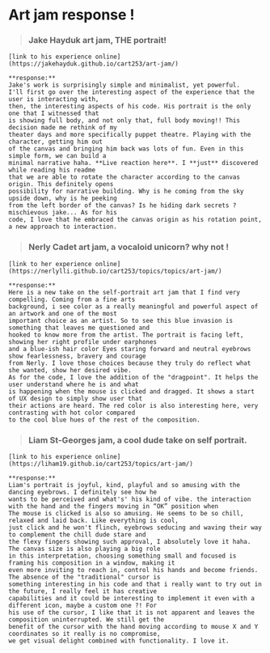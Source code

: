 # Art jam response !
> ### Jake Hayduk art jam, THE portrait!
    [link to his experience online](https://jakehayduk.github.io/cart253/art-jam/)
    
    **response:**
    Jake's work is surprisingly simple and minimalist, yet powerful.
    I'll first go over the interesting aspect of the experience that the user is interacting with, 
    then, the interesting aspects of his code. His portrait is the only one that I witnessed that 
    is showing full body, and not only that, full body moving!! This decision made me rethink of my 
    theater days and more specifically puppet theatre. Playing with the character, getting him out 
    of the canvas and bringing him back was lots of fun. Even in this simple form, we can build a 
    minimal narrative haha. **Live reaction here**. I **just** discovered while reading his readme
    that we are able to rotate the character according to the canvas origin. This definitely opens
    possibility for narrative building. Why is he coming from the sky upside down, why is he peeking
    from the left border of the canvas? Is he hiding dark secrets ? mischievous jake... As for his 
    code, I love that he embraced the canvas origin as his rotation point, a new approach to interaction.
    
> ### Nerly Cadet art jam, a vocaloid unicorn? why not !
    [link to her experience online](https://nerlylli.github.io/cart253/topics/topics/art-jam/)
    
    **response:**
    Here is a new take on the self-portrait art jam that I find very compelling. Coming from a fine arts
    background, i see color as a really meaningful and powerful aspect of an artwork and one of the most
    important choice as an artist. So to see this blue invasion is something that leaves me questioned and
    hooked to know more from the artist. The portrait is facing left, showing her right profile under earphones
    and a blue-ish hair color Eyes staring forward and neutral eyebrows show fearlessness, bravery and courage
    from Nerly. I love those choices because they truly do reflect what she wanted, show her desired vibe.
    As for the code, I love the addition of the "dragpoint". It helps the user understand where he is and what
    is happening when the mouse is clicked and dragged. It shows a start of UX design to simply show user that
    their actions are heard. The red color is also interesting here, very contrasting with hot color compared
    to the cool blue hues of the rest of the composition.
    
> ### Liam St-Georges jam, a cool dude take on self portrait.
    [link to his experience online](https://liham19.github.io/cart253/topics/art-jam/)
    
    **response:**
    Liam's portrait is joyful, kind, playful and so amusing with the dancing eyebrows. I definitely see how he
    wants to be perceived and what's' his kind of vibe. the interaction with the hand and the fingers moving in “OK” position when
    The mouse is clicked is also so amusing. He seems to be so chill, relaxed and laid back. Like everything is cool,
    just click and he won't flinch, eyebrows seducing and waving their way to complement the chill dude stare and
    the flexy fingers showing such approval, I absolutely love it haha. The canvas size is also playing a big role
    in this interpretation, choosing something small and focused is framing his composition in a window, making it
    even more inviting to reach in, control his hands and become friends. The absence of the "traditional" cursor is
    something interesting in his code and that i really want to try out in the future, I really feel it has creative
    capabilities and it could be interesting to implement it even with a different icon, maybe a custom one ?! For
    his use of the cursor, I like that it is not apparent and leaves the composition uninterrupted. We still get the
    benefit of the cursor with the hand moving according to mouse X and Y coordinates so it really is no compromise,
    we get visual delight combined with functionality. I love it.


    